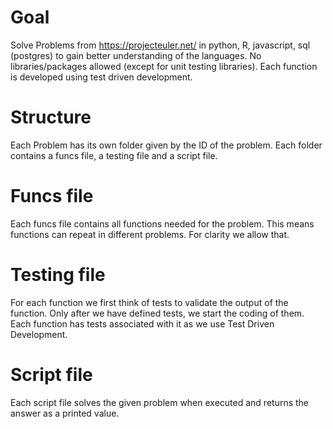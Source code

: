 # Goal
Solve Problems from https://projecteuler.net/  in python, R, javascript, sql (postgres) to gain better understanding of the languages. No libraries/packages allowed (except for unit testing libraries). Each function is developed using test driven development.

# Structure
Each Problem has its own folder given by the ID of the problem. Each folder contains a funcs file, a testing file and a script file.

# Funcs file
Each funcs file contains all functions needed for the problem. This means functions can repeat in different problems. For clarity we allow that.

# Testing file
For each function we first think of tests to validate the output of the function. Only after we have defined tests, we start the coding of them. Each function has tests associated with it as we use Test Driven Development.

# Script file
Each script file solves the given problem when executed and returns the answer as a printed value.
